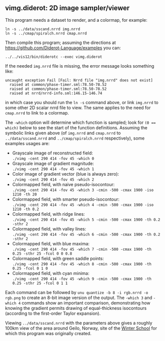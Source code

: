 ## vimg.diderot: 2D image sampler/viewer

This program needs a dataset to render, and a colormap, for example:

	ln -s ../data/sscand.nrrd img.nrrd
	ln -s ../cmap/spiralch.nrrd cmap.nrrd

Then compile this program; assuming the directions at
https://github.com/Diderot-Language/examples you can:

	../../vis12/bin/diderotc --exec vimg.diderot

If the needed `img.nrrd` file is missing, the error message looks something like:

	uncaught exception Fail [Fail: Nrrd file "img.nrrd" does not exist]
	  raised at common/phase-timer.sml:78.50-78.52
	  raised at common/phase-timer.sml:78.50-78.52
	  raised at nrrd/nrrd-info.sml:146.15-146.74

in which case you should run the `ln -s` command above, or link `img.nrrd`
to some other 2D scalar nrrd file to view.  The same applies to the need
for `cmap.nrrd` to link to a colormap.

The `-which` option will determine which function is sampled; look
for `(0 == which)` below to see the start of the function definitions.
Assuming the symbolic links given above (of `img.nrrd`
and `cmap.nrrd` to `../data/sscand.nrrd` and `../cmap/spiralch.nrrd`
respectively), some examples usages are:
* Grayscale image of reconstructed field:  
   `./vimg -cent 290 414 -fov 45 -which 0`
* Grayscale image of gradient magnitude:  
   `./vimg -cent 290 414 -fov 45 -which 1`
* Color image of gradient vector (blue is always zero):  
   `./vimg -cent 290 414 -fov 45 -which 2`
* Colormapped field, with naive pseudo-isocontour:  
   `./vimg -cent 290 414 -fov 45 -which 3 -cmin -500 -cmax 1900 -iso 1210 -th 20`
* Colormapped field, with smarter pseudo-isocontour:  
   `./vimg -cent 290 414 -fov 45 -which 4 -cmin -500 -cmax 1900 -iso 1210 -th 0.2`
* Colormapped field, with ridge lines:  
   `./vimg -cent 290 414 -fov 45 -which 5 -cmin -500 -cmax 1900 -th 0.2 -sthr 2`
* Colormapped field, with valley lines:  
   `./vimg -cent 290 414 -fov 45 -which 6 -cmin -500 -cmax 1900 -th 0.2 -sthr 2`
* Colormapped field, with blue maxima:  
   `./vimg -cent 290 414 -fov 45 -which 7 -cmin -500 -cmax 1900 -th 0.25 -sthr 25 -fcol 0 0 0.8`
* Colormapped field, with green saddle points:  
   `./vimg -cent 290 414 -fov 45 -which 8 -cmin -500 -cmax 1900 -th 0.25 -fcol 0 1 0`
* Colormapped field, with cyan minima:  
   `./vimg -cent 290 414 -fov 45 -which 9 -cmin -500 -cmax 1900 -th 0.25 -sthr 25 -fcol 0 1 1`

Each command can be followed by `unu quantize -b 8 -i rgb.nrrd -o rgb.png` to create
an 8-bit image version of the output.  The `-which 3` and `-which 4` commands
show an important comparison, demonstrating how knowing the gradient permits
drawing of equal-thickness isocontours (according to the first-order Taylor
expansion).

Viewing `../data/sscand.nrrd` with the parameters above gives a roughly
100km view of the area around Geilo, Norway, site of the
[Winter School](http://www.sintef.no/projectweb/geilowinterschool/2016-scientific-visualization/)
for which this program was originally created.
